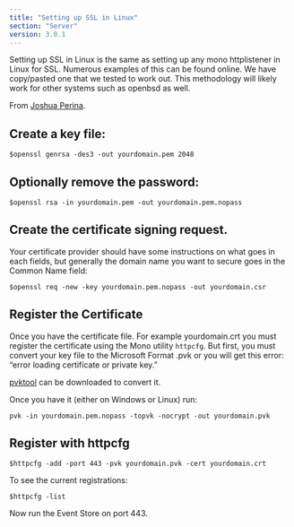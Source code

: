```yaml
---
title: "Setting up SSL in Linux"
section: "Server"
version: 3.0.1
---
```


Setting up SSL in Linux is the same as setting up any mono httplistener in Linux for SSL. Numerous examples of this can be found online. We have copy/pasted one that we tested to work out. This methodology will likely work for other systems such as openbsd as well.

From [Joshua Perina](http://joshua.perina.com/geo/post/using-ssl-https-with-mono-httplistener).

## Create a key file:

```
$openssl genrsa -des3 -out yourdomain.pem 2048
```

## Optionally remove the password:

```
$openssl rsa -in yourdomain.pem -out yourdomain.pem.nopass
```

## Create the certificate signing request.  

Your certificate provider should have some instructions on what goes in each fields, but generally the domain name you want to secure goes in the Common Name field:

```
$openssl req -new -key yourdomain.pem.nopass -out yourdomain.csr
```

## Register the Certificate

Once you have the certificate file. For example yourdomain.crt you must register the certificate using the Mono utility `httpcfg`.  But first, you must convert your key file to the Microsoft Format .pvk or you will get this error: “error loading certificate or private key.”

[pvktool](http://www.drh-consultancy.demon.co.uk/pvk.html) can be downloaded to convert it.

Once you have it (either on Windows or Linux) run:

```
pvk -in yourdomain.pem.nopass -topvk -nocrypt -out yourdomain.pvk
```

## Register with httpcfg

```
$httpcfg -add -port 443 -pvk yourdomain.pvk -cert yourdomain.crt
```

To see the current registrations:

```
$httpcfg -list
```

Now run the Event Store on port 443.